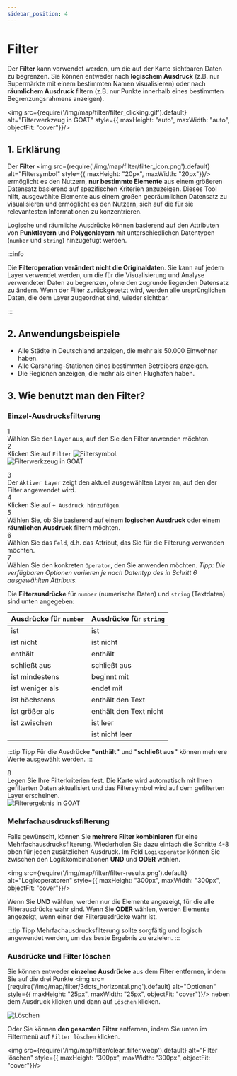 ```yaml
---
sidebar_position: 4
---
```



# Filter

Der **Filter** kann verwendet werden, um die auf der Karte sichtbaren Daten zu begrenzen. Sie können entweder nach **logischem Ausdruck** (z.B. nur Supermärkte mit einem bestimmten Namen visualisieren) oder nach **räumlichem Ausdruck** filtern (z.B. nur Punkte innerhalb eines bestimmten Begrenzungsrahmens anzeigen).

<div style={{ display: 'flex', flexDirection: 'column', alignItems: 'center' }}>

  <img src={require('/img/map/filter/filter_clicking.gif').default} alt="Filterwerkzeug in GOAT" style={{ maxHeight: "auto", maxWidth: "auto", objectFit: "cover"}}/>

</div> 

## 1. Erklärung

Der **Filter** <img src={require('/img/map/filter/filter_icon.png').default} alt="Filtersymbol" style={{ maxHeight: "20px", maxWidth: "20px"}}/> ermöglicht es den Nutzern, **nur bestimmte Elemente** aus einem größeren Datensatz basierend auf spezifischen Kriterien anzuzeigen. Dieses Tool hilft, ausgewählte Elemente aus einem großen georäumlichen Datensatz zu visualisieren und ermöglicht es den Nutzern, sich auf die für sie relevantesten Informationen zu konzentrieren.

Logische und räumliche Ausdrücke können basierend auf den Attributen von **Punktlayern** und **Polygonlayern** mit unterschiedlichen Datentypen (`number` und `string`) hinzugefügt werden.

:::info

Die **Filteroperation verändert nicht die Originaldaten**. Sie kann auf jedem Layer verwendet werden, um die für die Visualisierung und Analyse verwendeten Daten zu begrenzen, ohne den zugrunde liegenden Datensatz zu ändern. Wenn der Filter zurückgesetzt wird, werden alle ursprünglichen Daten, die dem Layer zugeordnet sind, wieder sichtbar.

:::

## 2. Anwendungsbeispiele

- Alle Städte in Deutschland anzeigen, die mehr als 50.000 Einwohner haben.
- Alle Carsharing-Stationen eines bestimmten Betreibers anzeigen.
- Die Regionen anzeigen, die mehr als einen Flughafen haben.

## 3. Wie benutzt man den Filter?

### Einzel-Ausdrucksfilterung

<div class="Schritt">
  <div class="Schritt Nummer">1</div>
  <div class="Inhalt">Wählen Sie den Layer aus, auf den Sie den Filter anwenden möchten.</div>
</div>

<div class="Schritt">
  <div class="Schritt Nummer">2</div>
  <div class="Inhalt">Klicken Sie auf <code>Filter</code> <img src={require('/img/map/filter/filter_icon.png').default} alt="Filtersymbol" style={{ maxHeight: "20px", maxWidth: "20px"}}/>. </div>
</div>

<div style={{ display: 'flex', flexDirection: 'column', alignItems: 'center' }}>
  <img src={require('/img/map/filter/filter.png').default} alt="Filterwerkzeug in GOAT" style={{ maxHeight: "auto", maxWidth: "auto", objectFit: "cover"}}/>
</div> 

<p></p>
<div class="Schritt">
  <div class="Schritt Nummer">3</div>
  <div class="Inhalt">Der <code>Aktiver Layer</code> zeigt den aktuell ausgewählten Layer an, auf den der Filter angewendet wird.</div>
</div>

<div class="Schritt">
  <div class="Schritt Nummer">4</div>
  <div class="Inhalt">Klicken Sie auf <code>+ Ausdruck hinzufügen</code>.</div>
</div>

<div class="step">
  <div class="step-number">5</div>
  <div class="content">Wählen Sie, ob Sie basierend auf einem <b>logischen Ausdruck</b> oder einem <b>räumlichen Ausdruck</b> filtern möchten.</div>
</div>

<div class="Schritt">
  <div class="Schritt Nummer">6</div>
  <div class="Inhalt">Wählen Sie das <code>Feld</code>, d.h. das Attribut, das Sie für die Filterung verwenden möchten.</div>
</div>

<div class="Schritt">
  <div class="Schritt Nummer">7</div>
  <div class="Inhalt">Wählen Sie den konkreten <code>Operator</code>, den Sie anwenden möchten. <i>Tipp: Die verfügbaren Optionen variieren je nach Datentyp des in Schritt 6 ausgewählten Attributs.</i></div>
</div>

Die **Filterausdrücke** für `number` (numerische Daten) und `string` (Textdaten) sind unten angegeben:

| Ausdrücke für `number` | Ausdrücke für `string` |
| -------|----|
| ist  | ist |
| ist nicht  | ist nicht |
| enthält  | enthält  |
| schließt aus  | schließt aus |
| ist mindestens  | beginnt mit |
| ist weniger als | endet mit |
| ist höchstens | enthält den Text |
| ist größer als | enthält den Text nicht |
| ist zwischen | ist leer |
|  | ist nicht leer |


:::tip Tipp
Für die Ausdrücke **"enthält"** und **"schließt aus"** können mehrere Werte ausgewählt werden.
:::

<div class="Schritt">
  <div class="Schritt Nummer">8</div>
  <div class="Inhalt">Legen Sie Ihre Filterkriterien fest. Die Karte wird automatisch mit Ihren gefilterten Daten aktualisiert und das Filtersymbol wird auf dem gefilterten Layer erscheinen.</div>
</div>

<div style={{ display: 'flex', flexDirection: 'column', alignItems: 'center' }}>
  <img src={require('/img/map/filter/filter_atlayer.webp').default} alt="Filterergebnis in GOAT" style={{ maxHeight: "auto", maxWidth: "auto", objectFit: "cover"}}/>
</div> 

### Mehrfachausdrucksfilterung

Falls gewünscht, können Sie **mehrere Filter kombinieren** für eine Mehrfachausdrucksfilterung. Wiederholen Sie dazu einfach die Schritte 4-8 oben für jeden zusätzlichen Ausdruck. Im Feld <code>Logikoperator</code> können Sie zwischen den Logikkombinationen **UND** und **ODER** wählen.  
<div style={{ display: 'flex', flexDirection: 'column', alignItems: 'center' }}>

  <img src={require('/img/map/filter/filter-results.png').default} alt="Logikoperatoren" style={{ maxHeight: "300px", maxWidth: "300px", objectFit: "cover"}}/>

</div> 

Wenn Sie **UND** wählen, werden nur die Elemente angezeigt, für die alle Filterausdrücke wahr sind. Wenn Sie **ODER** wählen, werden Elemente angezeigt, wenn einer der Filterausdrücke wahr ist. 

:::tip Tipp
Mehrfachausdrucksfilterung sollte sorgfältig und logisch angewendet werden, um das beste Ergebnis zu erzielen.
:::

### Ausdrücke und Filter löschen

Sie können entweder **einzelne Ausdrücke** aus dem Filter entfernen, indem Sie auf die drei Punkte <img src={require('/img/map/filter/3dots_horizontal.png').default} alt="Optionen" style={{ maxHeight: "25px", maxWidth: "25px", objectFit: "cover"}}/> neben dem Ausdruck klicken und dann auf `Löschen` klicken.

<div style={{ display: 'flex', flexDirection: 'column', alignItems: 'center' }}>
  <img src={require('/img/map/filter/filter_delete.webp').default} alt="Löschen" style={{ maxHeight: "300px", maxWidth: "300px", objectFit: "cover"}}/>
</div> 

Oder Sie können **den gesamten Filter** entfernen, indem Sie unten im Filtermenü auf `Filter löschen` klicken.

<div style={{ display: 'flex', flexDirection: 'column', alignItems: 'center' }}>

  <img src={require('/img/map/filter/clear_filter.webp').default} alt="Filter löschen" style={{ maxHeight: "300px", maxWidth: "300px", objectFit: "cover"}}/>

</div>




